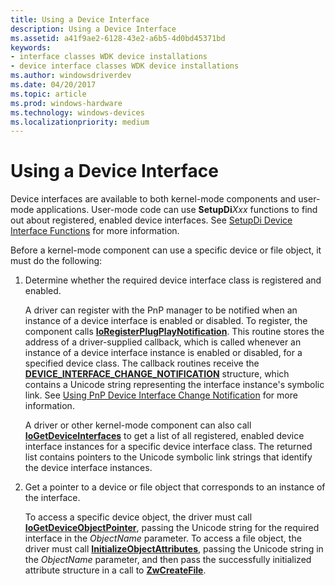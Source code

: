 ```yaml
---
title: Using a Device Interface
description: Using a Device Interface
ms.assetid: a41f9ae2-6128-43e2-a6b5-4d0bd45371bd
keywords:
- interface classes WDK device installations
- device interface classes WDK device installations
ms.author: windowsdriverdev
ms.date: 04/20/2017
ms.topic: article
ms.prod: windows-hardware
ms.technology: windows-devices
ms.localizationpriority: medium
---
```


# Using a Device Interface





Device interfaces are available to both kernel-mode components and user-mode applications. User-mode code can use **SetupDi***Xxx* functions to find out about registered, enabled device interfaces. See [SetupDi Device Interface Functions](using-device-installation-functions.md#ddk-setupdi-device-interface-functions-dg) for more information.

Before a kernel-mode component can use a specific device or file object, it must do the following:

1.  Determine whether the required device interface class is registered and enabled.

    A driver can register with the PnP manager to be notified when an instance of a device interface is enabled or disabled. To register, the component calls [**IoRegisterPlugPlayNotification**](https://msdn.microsoft.com/library/windows/hardware/ff549526). This routine stores the address of a driver-supplied callback, which is called whenever an instance of a device interface instance is enabled or disabled, for a specified device class. The callback routines receive the [**DEVICE_INTERFACE_CHANGE_NOTIFICATION**](https://msdn.microsoft.com/library/windows/hardware/ff543134) structure, which contains a Unicode string representing the interface instance's symbolic link. See [Using PnP Device Interface Change Notification](https://msdn.microsoft.com/library/windows/hardware/ff565474) for more information.

    A driver or other kernel-mode component can also call [**IoGetDeviceInterfaces**](https://msdn.microsoft.com/library/windows/hardware/ff549186) to get a list of all registered, enabled device interface instances for a specific device interface class. The returned list contains pointers to the Unicode symbolic link strings that identify the device interface instances.

2.  Get a pointer to a device or file object that corresponds to an instance of the interface.

    To access a specific device object, the driver must call [**IoGetDeviceObjectPointer**](https://msdn.microsoft.com/library/windows/hardware/ff549198), passing the Unicode string for the required interface in the *ObjectName* parameter. To access a file object, the driver must call [**InitializeObjectAttributes**](https://msdn.microsoft.com/library/windows/hardware/ff547804), passing the Unicode string in the *ObjectName* parameter, and then pass the successfully initialized attribute structure in a call to [**ZwCreateFile**](https://msdn.microsoft.com/library/windows/hardware/ff566424).

 

 





